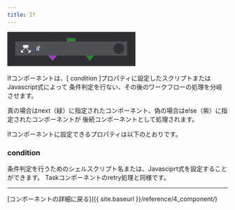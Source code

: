 ```yaml
---
title: If
---
```


![img](./img/if.png "if")

Ifコンポーネントは、[ condition ]プロパティに設定したスクリプトまたはJavascript式によって
条件判定を行ない、その後のワークフローの処理を分岐させます。

真の場合はnext（緑）に指定されたコンポーネント、偽の場合はelse（紫）に指定されたコンポーネントが
後続コンポーネントとして処理されます。

Ifコンポーネントに設定できるプロパティは以下のとおりです。

### condition
条件判定を行うためのシェルスクリプト名または、Javasciprt式を設定することができます。
Taskコンポーネントのretry処理と同様です。

--------
[コンポーネントの詳細に戻る]({{ site.baseurl }}/reference/4_component/)
